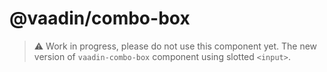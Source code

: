 # @vaadin/combo-box

> ⚠️ Work in progress, please do not use this component yet.
The new version of `vaadin-combo-box` component using slotted `<input>`.
